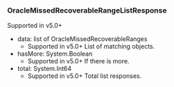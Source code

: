 ### OracleMissedRecoverableRangeListResponse
Supported in v5.0+

- data: list of OracleMissedRecoverableRanges
  - Supported in v5.0+
  List of matching objects.
- hasMore: System.Boolean
  - Supported in v5.0+
  If there is more.
- total: System.Int64
  - Supported in v5.0+
  Total list responses.
